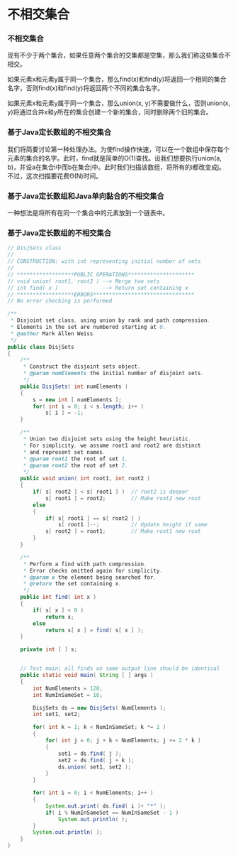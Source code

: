 # 不相交集合

### 不相交集合

现有不少于两个集合，如果任意两个集合的交集都是空集，那么我们称这些集合不相交。

如果元素x和元素y属于同一个集合，那么find(x)和find(y)将返回一个相同的集合名字，否则find(x)和find(y)将返回两个不同的集合名字。

如果元素x和元素y属于同一个集合，那么union(x, y)不需要做什么，否则union(x, y)将通过合并x和y所在的集合创建一个新的集合，同时删除两个旧的集合。

### 基于Java定长数组的不相交集合

我们将简要讨论第一种处理办法。为使find操作快速，可以在一个数组中保存每个元素的集合的名字。此时，find就是简单的O(1)查找。设我们想要执行union(a, b)，并设a在集合i中而b在集合j中。此时我们扫描该数组，将所有的i都改变成j。不过，这次扫描要花费Θ(N)时间。

### 基于Java定长数组和Java单向黏合的不相交集合

一种想法是将所有在同一个集合中的元素放到一个链表中。

### 基于Java定长数组的不相交集合

```java
// DisjSets class
//
// CONSTRUCTION: with int representing initial number of sets
//
// ******************PUBLIC OPERATIONS*********************
// void union( root1, root2 ) --> Merge two sets
// int find( x )              --> Return set containing x
// ******************ERRORS********************************
// No error checking is performed

/**
 * Disjoint set class, using union by rank and path compression.
 * Elements in the set are numbered starting at 0.
 * @author Mark Allen Weiss
 */
public class DisjSets
{
    /**
     * Construct the disjoint sets object.
     * @param numElements the initial number of disjoint sets.
     */
    public DisjSets( int numElements )
    {
        s = new int [ numElements ];
        for( int i = 0; i < s.length; i++ )
            s[ i ] = -1;
    }

    /**
     * Union two disjoint sets using the height heuristic.
     * For simplicity, we assume root1 and root2 are distinct
     * and represent set names.
     * @param root1 the root of set 1.
     * @param root2 the root of set 2.
     */
    public void union( int root1, int root2 )
    {
        if( s[ root2 ] < s[ root1 ] )  // root2 is deeper
            s[ root1 ] = root2;        // Make root2 new root
        else
        {
            if( s[ root1 ] == s[ root2 ] )
                s[ root1 ]--;          // Update height if same
            s[ root2 ] = root1;        // Make root1 new root
        }
    }

    /**
     * Perform a find with path compression.
     * Error checks omitted again for simplicity.
     * @param x the element being searched for.
     * @return the set containing x.
     */
    public int find( int x )
    {
        if( s[ x ] < 0 )
            return x;
        else
            return s[ x ] = find( s[ x ] );
    }

    private int [ ] s;


    // Test main; all finds on same output line should be identical
    public static void main( String [ ] args )
    {
        int NumElements = 128;
        int NumInSameSet = 16;

        DisjSets ds = new DisjSets( NumElements );
        int set1, set2;

        for( int k = 1; k < NumInSameSet; k *= 2 )
        {
            for( int j = 0; j + k < NumElements; j += 2 * k )
            {
                set1 = ds.find( j );
                set2 = ds.find( j + k );
                ds.union( set1, set2 );
            }
        }

        for( int i = 0; i < NumElements; i++ )
        {
            System.out.print( ds.find( i )+ "*" );
            if( i % NumInSameSet == NumInSameSet - 1 )
                System.out.println( );
        }
        System.out.println( );
    }
}
```
